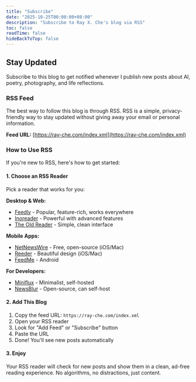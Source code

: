 ```yaml
---
title: "Subscribe"
date: "2025-10-25T00:00:00+08:00"
description: "Subscribe to Ray X. Che's blog via RSS"
toc: false
readTime: false
hideBackToTop: false
---
```


## Stay Updated

Subscribe to this blog to get notified whenever I publish new posts about AI, poetry, photography, and life reflections.

### RSS Feed

The best way to follow this blog is through RSS. RSS is a simple, privacy-friendly way to stay updated without giving away your email or personal information.

**Feed URL:** [https://ray-che.com/index.xml](https://ray-che.com/index.xml)

### How to Use RSS

If you're new to RSS, here's how to get started:

#### 1. Choose an RSS Reader

Pick a reader that works for you:

**Desktop & Web:**
- [Feedly](https://feedly.com/) - Popular, feature-rich, works everywhere
- [Inoreader](https://www.inoreader.com/) - Powerful with advanced features
- [The Old Reader](https://theoldreader.com/) - Simple, clean interface

**Mobile Apps:**
- [NetNewsWire](https://netnewswire.com/) - Free, open-source (iOS/Mac)
- [Reeder](https://reederapp.com/) - Beautiful design (iOS/Mac)
- [FeedMe](https://play.google.com/store/apps/details?id=com.seazon.feedme) - Android

**For Developers:**
- [Miniflux](https://miniflux.app/) - Minimalist, self-hosted
- [NewsBlur](https://newsblur.com/) - Open-source, can self-host

#### 2. Add This Blog

1. Copy the feed URL: `https://ray-che.com/index.xml`
2. Open your RSS reader
3. Look for "Add Feed" or "Subscribe" button
4. Paste the URL
5. Done! You'll see new posts automatically

#### 3. Enjoy

Your RSS reader will check for new posts and show them in a clean, ad-free reading experience. No algorithms, no distractions, just content.
